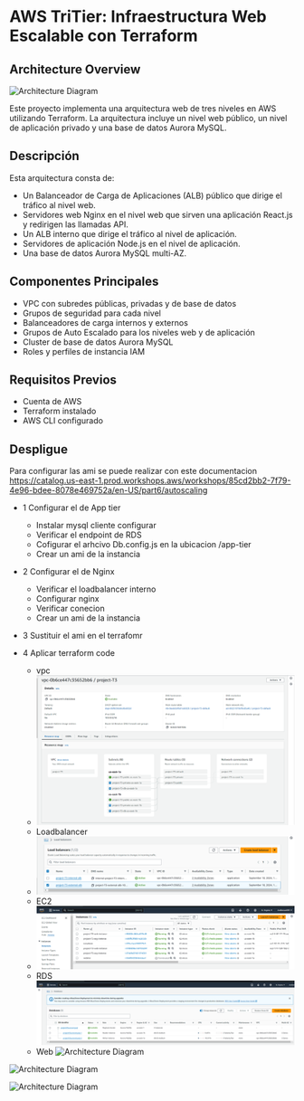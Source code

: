 # AWS TriTier: Infraestructura Web Escalable con Terraform

## Architecture Overview
![Architecture Diagram](https://github.com/aws-samples/aws-three-tier-web-architecture-workshop/blob/main/application-code/web-tier/src/assets/3TierArch.png)


Este proyecto implementa una arquitectura web de tres niveles en AWS utilizando Terraform. La arquitectura incluye un nivel web público, un nivel de aplicación privado y una base de datos Aurora MySQL.

## Descripción

Esta arquitectura consta de:
- Un Balanceador de Carga de Aplicaciones (ALB) público que dirige el tráfico al nivel web.
- Servidores web Nginx en el nivel web que sirven una aplicación React.js y redirigen las llamadas API.
- Un ALB interno que dirige el tráfico al nivel de aplicación.
- Servidores de aplicación Node.js en el nivel de aplicación.
- Una base de datos Aurora MySQL multi-AZ.

## Componentes Principales

- VPC con subredes públicas, privadas y de base de datos
- Grupos de seguridad para cada nivel
- Balanceadores de carga internos y externos
- Grupos de Auto Escalado para los niveles web y de aplicación
- Cluster de base de datos Aurora MySQL
- Roles y perfiles de instancia IAM

## Requisitos Previos

- Cuenta de AWS
- Terraform instalado
- AWS CLI configurado

## Despligue

Para configurar las ami se puede realizar con este documentacion https://catalog.us-east-1.prod.workshops.aws/workshops/85cd2bb2-7f79-4e96-bdee-8078e469752a/en-US/part6/autoscaling

- 1 Configurar el de App tier
    - Instalar mysql cliente configurar 
    - Verificar el endpoint de RDS
    - Cofigurar el arhcivo Db.config.js en la ubicacion /app-tier
    - Crear un ami de la instancia
      
- 2 Configurar el de Nginx
   - Verificar el loadbalancer interno
   - Configurar nginx
   - Verificar conecion
   - Crear un ami de la instancia
     
- 3 Sustituir el ami en el terrafomr
  
- 4 Aplicar terraform code
  - vpc
  - ![Architecture Diagram](https://github.com/Andherson333333/AWS-IAC/blob/main/Three%20Tier%20Web/imagenes/project-T3-8.png)
  - Loadbalancer
  - ![Architecture Diagram](https://github.com/Andherson333333/AWS-IAC/blob/main/Three%20Tier%20Web/imagenes/project-T3-6.png)
  - EC2
  - ![Architecture Diagram](https://github.com/Andherson333333/AWS-IAC/blob/main/Three%20Tier%20Web/imagenes/project-T3-5.png)
  - RDS 
    ![Architecture Diagram](https://github.com/Andherson333333/AWS-IAC/blob/main/Three%20Tier%20Web/imagenes/project-T3-7.png)
  - Web
![Architecture Diagram]([https://github.com/Andherson333333/AWS-IAC/blob/main/Three%20Tier%20Web/imagenes/project-T3-5.png](https://github.com/Andherson333333/AWS-IAC/blob/main/Three%20Tier%20Web/imagenes/project-T3-2.png))

 ![Architecture Diagram]([https://github.com/Andherson333333/AWS-IAC/blob/main/Three%20Tier%20Web/imagenes/project-T3-3.png)

![Architecture Diagram]([[https://github.com/Andherson333333/AWS-IAC/blob/main/Three%20Tier%20Web/imagenes/project-T3-3.png](https://github.com/Andherson333333/AWS-IAC/blob/main/Three%20Tier%20Web/imagenes/project-T3-4.png))
 
  

